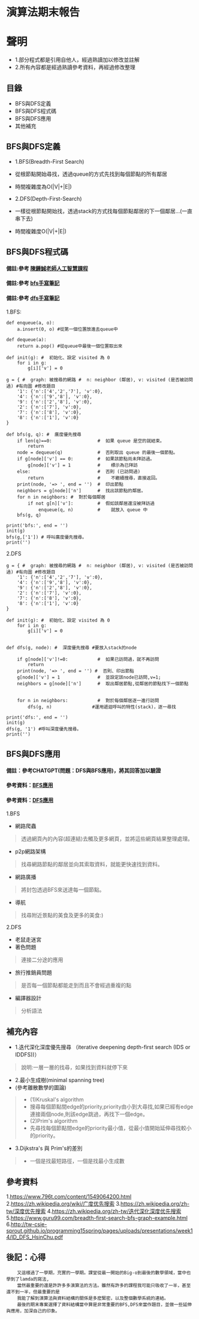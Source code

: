 # 演算法期末報告

# 聲明
- 1.部分程式都是引用自他人，經過熟讀加以修改並註解 
- 2.所有內容都是經過熟讀參考資料，再經過修改整理
## 目錄
- BFS與DFS定義
- BFS與DFS程式碼
- BFS與DFS應用
- 其他補充

## BFS與DFS定義
- 1.BFS(Breadth-First Search)
- 從根節點開始尋找，透過queue的方式先找到每個節點的所有鄰居
- 時間複雜度為O(|V|+|E|)

- 2.DFS(Depth-First-Search)
- 一樣從根節點開始找，透過stack的方式找每個節點鄰居的下一個鄰居...(一直串下去)
- 時間複雜度O(|V|+|E|)


## BFS與DFS程式碼
#### 備註:參考 [陳鍾誠老師人工智慧課程](https://gitlab.com/cccnqu111/ai/-/blob/master/03-search/02-search/graph_search.py)
#### 備註:參考 [bfs手寫筆記](https://github.com/hello96007/alg111/blob/main/alg/midterm/term/bfs.jpeg)
#### 備註:參考 [dfs手寫筆記](https://github.com/hello96007/alg111/blob/main/alg/midterm/term/dfs.jpeg)
1.BFS:

```
def enqueue(a, o):
    a.insert(0, o) #從第一個位置放進去queue中

def dequeue(a):
    return a.pop() #從queue中最後一個位置取出來

def init(g): #  初始化、設定 visited 為 0
    for i in g:
        g[i]['v'] = 0

g = { #  graph: 被搜尋的網路 #  n: neighbor (鄰居), v: visited (是否被訪問過) #有向圖 #修改題目
    '1': {'n':['4','2','7'], 'v':0}, 
    '4': {'n':['9','8'], 'v':0},
    '9': {'n':['2','8'], 'v':0},
    '2': {'n':['7'], 'v':0},
    '7': {'n':['8'], 'v':0},
    '8': {'n':['1'], 'v':0} 
}

def bfs(g, q): #  廣度優先搜尋
    if len(q)==0:                 #  如果 queue 是空的就結束。
        return
    node = dequeue(q)             #  否則取出 queue 的最後一個節點。
    if g[node]['v'] == 0:         #  如果該節點尚未拜訪過。
        g[node]['v'] = 1          #    標示為已拜訪
    else:                         #  否則 (已訪問過)
        return                    #    不繼續搜尋，直接返回。
    print(node, '=> ', end = '')  #  印出節點
    neighbors = g[node]['n']      #  找出該節點的鄰居。
    for n in neighbors: #  對於每個鄰居
        if not g[n]['v']:         #  假如該鄰居還沒被拜訪過
            enqueue(q, n)         #    就放入 queue 中
    bfs(g, q)

print('bfs:', end = '')
init(g)
bfs(g,['1']) # 呼叫廣度優先搜尋。
print('')
```


2.DFS
```
g = { #  graph: 被搜尋的網路 #  n: neighbor (鄰居), v: visited (是否被訪問過) #有向圖 #修改題目
    '1': {'n':['4','2','7'], 'v':0}, 
    '4': {'n':['9','8'], 'v':0},
    '9': {'n':['2','8'], 'v':0},
    '2': {'n':['7'], 'v':0},
    '7': {'n':['8'], 'v':0},
    '8': {'n':['1'], 'v':0} 
}

def init(g): #  初始化、設定 visited 為 0
    for i in g:
        g[i]['v'] = 0


def dfs(g, node): #  深度優先搜尋 #要放入stack的node

    if g[node]['v']!=0:           #  如果已訪問過，就不再訪問
        return  
    print(node, '=> ', end = '') #  否則、印出節點
    g[node]['v'] = 1              #  並設定該node已訪問,v=1;
    neighbors = g[node]['n']      #  取出鄰居節點,從鄰居的節點找下一個節點
    

    for n in neighbors:           #  對於每個鄰居逐一進行訪問
        dfs(g, n)               #運用遞迴呼叫的特性(stack)，逐一尋找

print('dfs:', end = '')
init(g)
dfs(g, '1') #呼叫深度優先搜尋。
print('')
```



## BFS與DFS應用
#### 備註：參考CHATGPT(問題：DFS與BFS應用)，將其回答加以驗證
#### 參考資料：[BFS應用](https://www.guru99.com/breadth-first-search-bfs-graph-example.html)
#### 參考資料：[DFS應用](https://www.geeksforgeeks.org/depth-first-ordering-in-compiler-design/)
1.BFS
- 網路爬蟲
> 透過網頁內的內容(超連結)去觸及更多網頁，並將這些網頁結果整理處理。
- p2p網路架構
> 找尋網路節點的鄰居並向其索取資料，就能更快速找到資料。
- 網路廣播
> 將封包透過BFS來送達每一個節點。
- 導航
>找尋附近景點的美食及更多的美食:)

2.DFS
- 老鼠走迷宮
- 著色問題
> 連接二分途的應用
- 旅行推銷員問題
> 是否每一個節點都能走到而且不會經過重複的點
- 編譯器設計
> 分析語法

## 補充內容
- 1.迭代深化深度優先搜尋 （iterative deepening depth-first search (IDS or IDDFS))）
> 說明:一層一層的找尋，如果找到資料就停下來
- 2.最小生成樹(minimal spanning tree)
- (參考離散數學的圖論)
> - (1)Kruskal's algorithm
> - 搜尋每個節點間edge的priority,priority由小到大尋找,如果已經有edge連接兩個node,則該edge跳過，再找下一個edge。
> - (2)Prim's algorithm
> - 先尋找每個節點間edge的priority最小值，從最小值開始延伸尋找較小的priority。
- 3.Dijkstra's 與 Prim's的差別
> - 一個是找最短路徑，一個是找最小生成數

## 參考資料
1.https://www.796t.com/content/1549064200.html
2.https://zh.wikipedia.org/wiki/广度优先搜索
3.https://zh.wikipedia.org/zh-tw/深度优先搜索
4.https://zh.wikipedia.org/zh-tw/迭代深化深度优先搜索
5.https://www.guru99.com/breadth-first-search-bfs-graph-example.html
6.http://tw-csie-sprout.github.io/programming15spring/pages/uploads/presentations/week14/ID_DFS_HsinChu.pdf

## 後記：心得
```
    又這樣過了一學期，充實的一學期。課堂從最一開始的Big-o到最後的數學領域，當中也學到了lamda的寫法,
    當然最重要的還是許許多多演算法的方法。雖然有許多的課程我可能只吸收了一半，甚至還不到一半，但最重要的是
    我能了解到演算法與資料結構的關係是多麽緊密，以及整個數學系統的連結。
    最後的期末專案選擇了資料結構當中算是非常重要的BFS,DFS來當作題目，並做一些延伸與應用，加深自己的印象。

```

